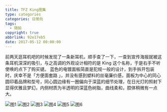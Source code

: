 ```yaml
---
title: TFZ King图集
type: categories
categories: 日常向
tags:
  - 随拍
copyright: true
abbrlink: 92e17eb5
date: 2017-05-12 00:00:00
---
```

前两天逛耳机吧的时候发现了一条新耳机，顺手查了一下，一查到宣传海报就被这条耳机深深的吸引，与之高调的外观设计相符的是 King 这个名称，于是右手不听使唤的点下了购买键。
蓝色的电镀面板简直是犯规一般的设计，到手拆开包装时，庆幸不是「方便面套路 」，并没有感到塑料的丝毫廉价感，面板为中心的同心圆印着品牌和型号，同心圆边缘有一圈偏向于深蓝的细节处理，在日光灯的照射下显得优雅且梦幻，内侧材质为半透明的深蓝色树脂，曲线柔和，腔体稍微有一点大。

<!-- more -->

<img class="lazyload" data-original="https://i.loli.net/2017/11/24/5a1817cc7fdd8.jpeg" title="图1" />
<img class="lazyload" data-original="https://i.loli.net/2017/11/24/5a1817cd099b4.jpeg" title="图2" />
<img class="lazyload" data-original="https://i.loli.net/2017/11/24/5a1817cec1c24.jpeg"  title="图3" />
<img class="lazyload" data-original="https://i.loli.net/2017/11/24/5a1817cf5d7c4.jpeg" title="图4" />
<img class="lazyload" data-original="https://i.loli.net/2017/11/24/5a1817cfedf3b.jpeg" title="图5" />
<img class="lazyload" data-original="https://i.loli.net/2017/11/24/5a1817d089342.jpeg" title="图6" />